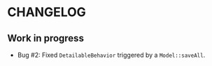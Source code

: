# CHANGELOG

## Work in progress

- Bug #2: Fixed `DetailableBehavior` triggered by a `Model::saveAll`.